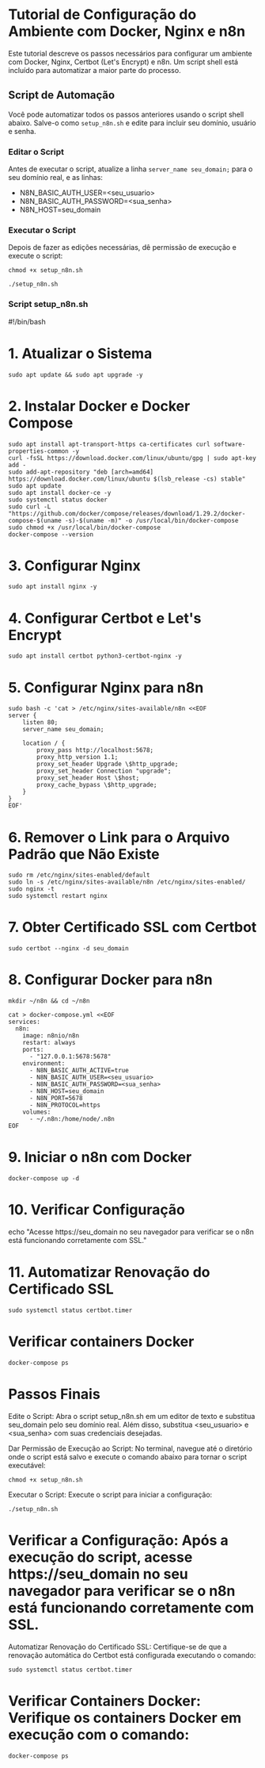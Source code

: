 # Tutorial de Configuração do Ambiente com Docker, Nginx e n8n

Este tutorial descreve os passos necessários para configurar um ambiente com Docker, Nginx, Certbot (Let's Encrypt) e n8n. Um script shell está incluído para automatizar a maior parte do processo.

## Script de Automação

Você pode automatizar todos os passos anteriores usando o script shell abaixo. Salve-o como `setup_n8n.sh` e edite para incluir seu domínio, usuário e senha.

### Editar o Script

Antes de executar o script, atualize a linha `server_name seu_domain;` para o seu domínio real, e as linhas:

- N8N_BASIC_AUTH_USER=<seu_usuario>
- N8N_BASIC_AUTH_PASSWORD=<sua_senha>
- N8N_HOST=seu_domain

### Executar o Script
Depois de fazer as edições necessárias, dê permissão de execução e execute o script:


```
chmod +x setup_n8n.sh
```

```
./setup_n8n.sh
```

### Script setup_n8n.sh

#!/bin/bash

# 1. Atualizar o Sistema
```
sudo apt update && sudo apt upgrade -y
```
# 2. Instalar Docker e Docker Compose

```
sudo apt install apt-transport-https ca-certificates curl software-properties-common -y
curl -fsSL https://download.docker.com/linux/ubuntu/gpg | sudo apt-key add -
sudo add-apt-repository "deb [arch=amd64] https://download.docker.com/linux/ubuntu $(lsb_release -cs) stable"
sudo apt update
sudo apt install docker-ce -y
sudo systemctl status docker
sudo curl -L "https://github.com/docker/compose/releases/download/1.29.2/docker-compose-$(uname -s)-$(uname -m)" -o /usr/local/bin/docker-compose
sudo chmod +x /usr/local/bin/docker-compose
docker-compose --version
```

# 3. Configurar Nginx
```
sudo apt install nginx -y
```

# 4. Configurar Certbot e Let's Encrypt
```
sudo apt install certbot python3-certbot-nginx -y
```

# 5. Configurar Nginx para n8n
```
sudo bash -c 'cat > /etc/nginx/sites-available/n8n <<EOF
server {
    listen 80;
    server_name seu_domain;

    location / {
        proxy_pass http://localhost:5678;
        proxy_http_version 1.1;
        proxy_set_header Upgrade \$http_upgrade;
        proxy_set_header Connection "upgrade";
        proxy_set_header Host \$host;
        proxy_cache_bypass \$http_upgrade;
    }
}
EOF'
```
# 6. Remover o Link para o Arquivo Padrão que Não Existe
```
sudo rm /etc/nginx/sites-enabled/default
sudo ln -s /etc/nginx/sites-available/n8n /etc/nginx/sites-enabled/
sudo nginx -t
sudo systemctl restart nginx
```
# 7. Obter Certificado SSL com Certbot
```
sudo certbot --nginx -d seu_domain
```

# 8. Configurar Docker para n8n
```
mkdir ~/n8n && cd ~/n8n
```
```
cat > docker-compose.yml <<EOF
services:
  n8n:
    image: n8nio/n8n
    restart: always
    ports:
      - "127.0.0.1:5678:5678"
    environment:
      - N8N_BASIC_AUTH_ACTIVE=true
      - N8N_BASIC_AUTH_USER=<seu_usuario>
      - N8N_BASIC_AUTH_PASSWORD=<sua_senha>
      - N8N_HOST=seu_domain
      - N8N_PORT=5678
      - N8N_PROTOCOL=https
    volumes:
      - ~/.n8n:/home/node/.n8n
EOF
```
# 9. Iniciar o n8n com Docker
```
docker-compose up -d
```

# 10. Verificar Configuração
echo "Acesse https://seu_domain no seu navegador para verificar se o n8n está funcionando corretamente com SSL."

# 11. Automatizar Renovação do Certificado SSL
```
sudo systemctl status certbot.timer
```

# Verificar containers Docker
```
docker-compose ps
```

# Passos Finais
Edite o Script: Abra o script setup_n8n.sh em um editor de texto e substitua seu_domain pelo seu domínio real. Além disso, substitua <seu_usuario> e <sua_senha> com suas credenciais desejadas.

Dar Permissão de Execução ao Script: No terminal, navegue até o diretório onde o script está salvo e execute o comando abaixo para tornar o script executável:

```
chmod +x setup_n8n.sh
```

Executar o Script: Execute o script para iniciar a configuração:

```
./setup_n8n.sh
```

# Verificar a Configuração: Após a execução do script, acesse https://seu_domain no seu navegador para verificar se o n8n está funcionando corretamente com SSL.

Automatizar Renovação do Certificado SSL: Certifique-se de que a renovação automática do Certbot está configurada executando o comando:

```
sudo systemctl status certbot.timer
```

# Verificar Containers Docker: Verifique os containers Docker em execução com o comando:

```
docker-compose ps
```
